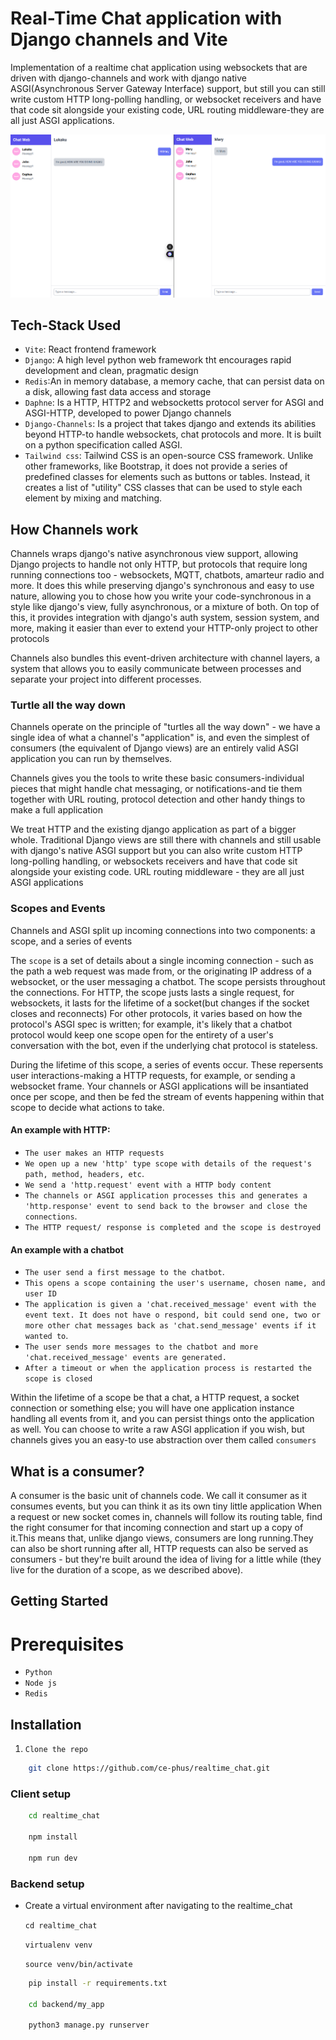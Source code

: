 # Real-Time Chat application with Django channels and Vite

Implementation of a realtime chat application using websockets that are driven with django-channels and work with django native ASGI(Asynchronous Server Gateway Interface) support, but still you can still write custom HTTP long-polling handling, or websocket receivers and have that code sit alongside your existing code, URL routing middleware-they are all just ASGI applications.

![plot](./client/src/assets/Screenshot%20from%202024-10-24%2007-59-05.png)

## Tech-Stack Used
- `Vite`: React frontend framework
- `Django`: A high level python web framework tht encourages rapid development and clean, pragmatic design
- `Redis`:An in memory database, a memory cache, that can persist data on a disk, allowing fast data access and storage
- `Daphne`: Is a HTTP, HTTP2 and websocketts protocol server for ASGI and ASGI-HTTP, developed to power Django channels
- `Django-Channels`: Is a project that takes django and extends its abilities beyond HTTP-to handle websockets, chat protocols and more. It is built on a python specification called ASGI.
- `Tailwind css`: Tailwind CSS is an open-source CSS framework. Unlike other frameworks, like Bootstrap, it does not provide a series of predefined classes for elements such as buttons or tables. Instead, it creates a list of "utility" CSS classes that can be used to style each element by mixing and matching.

## How Channels work

Channels wraps django's native asynchronous view support, allowing Django projects to handle not only HTTP, but protocols that require long running connections too - websockets, MQTT, chatbots, amarteur radio and more. It does this while preserving django's synchronous and easy to use nature, allowing you to chose how you write your code-synchronous in a style like django's view, fully asynchronous, or a mixture of both. On top of this, it provides integration with django's auth system, session system, and more, making it easier than ever to extend your HTTP-only project to other protocols

Channels also bundles this event-driven architecture with channel layers, a system that allows you to easily communicate between processes and separate your project into different processes.

### Turtle all the way down
Channels operate on the principle of "turtles all the way down" - we have a single idea of what a channel's "application" is, and even the simplest of consumers (the equivalent of Django views) are an entirely valid ASGI application you can run by themselves.

Channels gives you the tools to write these basic consumers-individual pieces that might handle chat messaging, or notifications-and tie them together with URL routing, protocol detection and other handy things to make a full application

We treat HTTP and the existing django application as part of a bigger whole. Traditional Django views are still there with channels and still usable with django's native ASGI support but you can also write custom HTTP long-polling handling, or websockets receivers and have that code sit alongside your existing code. URL routing middleware - they are all just ASGI applications

### Scopes and Events

Channels and ASGI split up incoming connections into two components: a scope, and a series of events

The `scope` is a set of details about a single incoming connection - such as the path a web request was made from, or the originating IP address of a websocket, or the user messaging a chatbot. The scope persists throughout the connections.
For HTTP, the scope justs lasts a single request, for websockets, it lasts for the lifetime of a socket(but changes if the socket closes and reconnects)
For other protocols, it varies based on how the protocol's ASGI spec is written; for example, it's likely that a chatbot protocol would keep one scope open for the entirety of a user's conversation with the bot, even if the underlying chat protocol is stateless.

During the lifetime of this scope, a series of events occur. These repersents user interactions-making a HTTP requests, for example, or sending a websocket frame.
Your channels or ASGI applications will be insantiated once per scope, and then be fed the stream of events happening within that scope to decide what actions to take.

#### An example with HTTP:

 - `The user makes an HTTP requests`
 - `We open up a new 'http' type scope with details of the request's path, method, headers, etc`.
 - `We send a 'http.request' event with a HTTP body content`
 - `The channels or ASGI application processes this and generates a 'http.response' event to send back to the browser and close the connections`.
 - `The HTTP request/ response is completed and the scope is destroyed`

 #### An example with a chatbot

 - `The user send a first message to the chatbot`.
 - `This opens a scope containing the user's username, chosen name, and user ID`
 - `The application is given a 'chat.received_message' event with the event text. It does not have o respond, bit could send one, two or more other chat messages back as 'chat.send_message' events if it wanted to`.
 - `The user sends more messages to the chatbot and more 'chat.received_message' events are generated.`
 - `After a timeout or when the application process is restarted the scope is closed`

 Within the lifetime of a scope be that a chat, a HTTP request, a socket connection or something else; you will have one application instance handling all events from it, and you can persist things onto the application as well. You can choose to write a raw ASGI application if you wish, but channels gives you an easy-to use abstraction over them called `consumers`

 ## What is a consumer? 
 A consumer is the basic unit of channels code. We call it consumer as it consumes events, but you can think it as its own tiny little application
 When a request or new socket comes in, channels will follow its routing table, find the right consumer for that incoming connection and start up a copy of it.This means that, unlike django views, consumers are long running.They can also be short running after all, HTTP requests can also be served as consumers - but they're built around the idea of living for a little while (they live for the duration of a scope, as we described above).

## Getting Started

# Prerequisites

- `Python`
- `Node js`
- `Redis`

## Installation

1. `Clone the repo`

```sh
    git clone https://github.com/ce-phus/realtime_chat.git

```

### Client setup

```sh
    cd realtime_chat

    npm install

    npm run dev
```

### Backend setup

- Create a virtual environment  after navigating to the realtime_chat

    `cd realtime_chat`

    `virtualenv venv`

    `source venv/bin/activate`

```sh
    pip install -r requirements.txt

    cd backend/my_app

    python3 manage.py runserver
```


